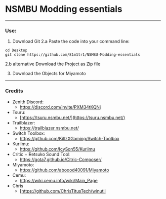 # NSMBU Modding essentials
 ---
 ### Use:
1. Download Git
2.a Paste the code into your command line:
 ```git
cd Desktop
git clone https://github.com/81m1tr1/NSMBU-Modding-essentials
```
2.b alternative Download the Project as Zip file

3. Download the Objects for Miyamoto
---
### Credits
- Zenith Discord:
  - https://discord.com/invite/PXM34tKQNj
- Tsuru:
  - [https://tsuru.nsmbu.net/](https://tsuru.nsmbu.net/)
- Trailblazer: 
  - https://trailblazer.nsmbu.net/
- Switch Toolbox:
  - https://github.com/KillzXGaming/Switch-Toolbox
- Kuriimu:
  - https://github.com/IcySon55/Kuriimu
- Critic + Retsuko Sound Tool:
  - https://gota7.github.io/Citric-Composer/
- Miyamoto:
  - https://github.com/aboood40091/Miyamoto
- Cemu:
  - https://wiki.cemu.info/wiki/Main_Page
- Chris
  - [https://github.com/ChrisTitusTech/winutil
